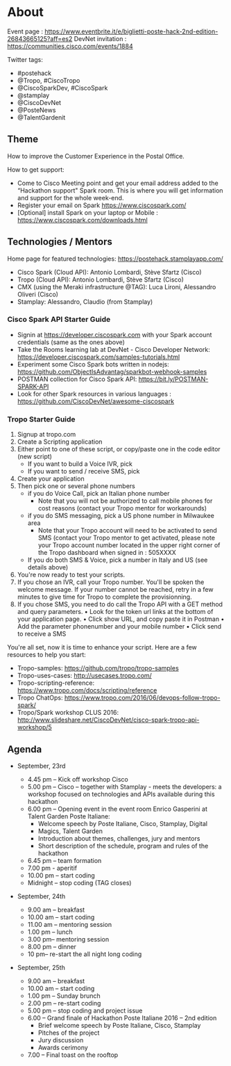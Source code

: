 # About

Event page : https://www.eventbrite.it/e/biglietti-poste-hack-2nd-edition-26843665125?aff=es2 
DevNet invitation : https://communities.cisco.com/events/1884

Twitter tags: 
- #postehack 
- @Tropo, #CiscoTropo
- @CiscoSparkDev, #CiscoSpark
- @stamplay 
- @CiscoDevNet 
- @PosteNews 
- @TalentGardenit


## Theme

How to improve the Customer Experience in the Postal Office.

How to get support:
- Come to Cisco Meeting point and get your email address added to the “Hackathon support" Spark room. This is where you will get information and support  for the whole week-end.
- Register your email on Spark https://www.ciscospark.com/
- [Optional] install Spark on your laptop or Mobile : https://www.ciscospark.com/downloads.html


## Technologies / Mentors

Home page for featured technologies: https://postehack.stamplayapp.com/
- Cisco Spark (Cloud API): Antonio Lombardi, Stève Sfartz (Cisco)
- Tropo (Cloud API): Antonio Lombardi, Stève Sfartz (Cisco)
- CMX (using the Meraki infrastructure @TAG): Luca Lironi, Alessandro Oliveri (Cisco)
- Stamplay: Alessandro, Claudio (from Stamplay)

### Cisco Spark API Starter Guide

- Signin at https://developer.ciscospark.com with your Spark account credentials (same as the ones above) 
- Take the Rooms learning lab at DevNet - Cisco Developer Network: https://developer.ciscospark.com/samples-tutorials.html
- Experiment some Cisco Spark bots written in nodejs: https://github.com/ObjectIsAdvantag/sparkbot-webhook-samples
- POSTMAN collection for Cisco Spark API: https://bit.ly/POSTMAN-SPARK-API  
- Look for other Spark resources in various languages : https://github.com/CiscoDevNet/awesome-ciscospark


### Tropo Starter Guide

1. Signup at tropo.com
2. Create a Scripting application
3. Either point to one of these script, or copy/paste one in the code editor (new script)
	- If you want to build a Voice IVR, pick 
	- If you want to send / receive SMS, pick
4. Create your application
5. Then pick one or several phone numbers
	- if you do Voice Call, pick an Italian phone number 
		- Note that you will not be authorized to call mobile phones for cost reasons (contact your Tropo mentor for workarounds)
	- if you do SMS messaging, pick a US phone number in Milwaukee area
		- Note that your Tropo account will need to be activated to send SMS (contact your Tropo mentor to get activated, please note your Tropo account number located in the upper right corner of the Tropo dashboard when signed in : 505XXXX
	- If you do both SMS & Voice, pick a number in Italy and US (see details above)
6. You're now ready to test your scripts. 
7. If you chose an IVR, call your Tropo number. You'll be spoken the welcome message. If your number cannot be reached, retry in a few minutes to give time for Tropo to complete the provisionning.
8. If you chose SMS, you need to do call the Tropo API with a GET method and query parameters.
	• Look for the token url links at the bottom of your application page.
	• Click show URL, and copy paste it in Postman
	• Add the parameter phonenumber and your mobile number
	• Click send to receive a SMS

You're all set, now it is time to enhance your script. Here are a few resources to help you start:
- Tropo-samples: https://github.com/tropo/tropo-samples 
- Tropo-uses-cases: http://usecases.tropo.com/ 
- Tropo-scripting-reference: https://www.tropo.com/docs/scripting/reference 
- Tropo ChatOps: https://www.tropo.com/2016/06/devops-follow-tropo-spark/ 
- Tropo/Spark workshop CLUS 2016: http://www.slideshare.net/CiscoDevNet/cisco-spark-tropo-api-workshop/5 


## Agenda

- September, 23rd
    - 4.45 pm – Kick off workshop Cisco
    - 5.00 pm – Cisco – together with Stamplay - meets the developers: a workshop focused on technologies and APIs available during this hackathon
    - 6.00 pm – Opening event in the event room Enrico Gasperini at Talent Garden Poste Italiane:
        - Welcome speech by Poste Italiane, Cisco, Stamplay, Digital
        - Magics, Talent Garden
        - Introduction about themes, challenges, jury and mentors
        - Short description of the schedule, program and rules of the hackathon
    - 6.45 pm – team formation
    - 7.00 pm - aperitif
    - 10.00 pm – start coding
    - Midnight – stop coding (TAG closes)

- September, 24th
    - 9.00 am – breakfast
    - 10.00 am – start coding
    - 11.00 am – mentoring session
    - 1.00 pm – lunch
    - 3.00 pm– mentoring session
    - 8.00 pm – dinner
    - 10 pm– re-start the all night long coding

- September, 25th
    - 9.00 am – breakfast
    - 10.00 am – start coding
    - 1.00 pm – Sunday brunch
    - 2.00 pm – re-start coding
    - 5.00 pm – stop coding and project issue
    - 6.00 – Grand finale of Hackathon Poste Italiane 2016 – 2nd edition
        - Brief welcome speech by Poste Italiane, Cisco, Stamplay
        - Pitches of the project
        - Jury discussion
        -  Awards cerimony
    - 7.00 – Final toast on the rooftop

